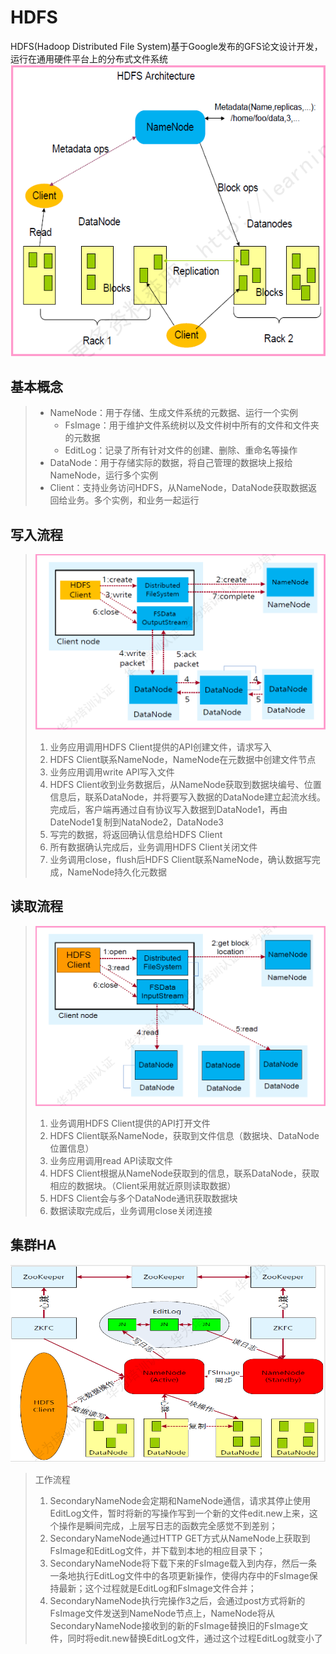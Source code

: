 # HDFS
HDFS(Hadoop Distributed File System)基于Google发布的GFS论文设计开发，运行在通用硬件平台上的分布式文件系统  
![avatar](hdfs.jpg)

## 基本概念
> * NameNode：用于存储、生成文件系统的元数据、运行一个实例
>     * FsImage：用于维护文件系统树以及文件树中所有的文件和文件夹的元数据
>     * EditLog：记录了所有针对文件的创建、删除、重命名等操作
> * DataNode：用于存储实际的数据，将自己管理的数据块上报给NameNode，运行多个实例
> * Client：支持业务访问HDFS，从NameNode，DataNode获取数据返回给业务。多个实例，和业务一起运行

## 写入流程
> ![avatar](hdfs-write.jpg)
> 1. 业务应用调用HDFS Client提供的API创建文件，请求写入
> 2. HDFS Client联系NameNode，NameNode在元数据中创建文件节点
> 3. 业务应用调用write API写入文件
> 4. HDFS Client收到业务数据后，从NameNode获取到数据块编号、位置信息后，联系DataNode，并将要写入数据的DataNode建立起流水线。完成后，客户端再通过自有协议写入数据到DataNode1，再由DateNode1复制到NataNode2，DataNode3
> 5. 写完的数据，将返回确认信息给HDFS Client
> 6. 所有数据确认完成后，业务调用HDFS Client关闭文件
> 7. 业务调用close，flush后HDFS Client联系NameNode，确认数据写完成，NameNode持久化元数据

## 读取流程
> ![avatar](hdfs-read.jpg)
> 1. 业务调用HDFS Client提供的API打开文件
> 2. HDFS Client联系NameNode，获取到文件信息（数据块、DataNode位置信息）
> 3. 业务应用调用read API读取文件
> 4. HDFS Client根据从NameNode获取到的信息，联系DataNode，获取相应的数据块。（Client采用就近原则读取数据）
> 5. HDFS Client会与多个DataNode通讯获取数据块
> 6. 数据读取完成后，业务调用close关闭连接

## 集群HA
![avatar](hdfs-ha.jpg)
> 工作流程
> 1. SecondaryNameNode会定期和NameNode通信，请求其停止使用EditLog文件，暂时将新的写操作写到一个新的文件edit.new上来，这个操作是瞬间完成，上层写日志的函数完全感觉不到差别；
> 2. SecondaryNameNode通过HTTP GET方式从NameNode上获取到FsImage和EditLog文件，并下载到本地的相应目录下；
> 3. SecondaryNameNode将下载下来的FsImage载入到内存，然后一条一条地执行EditLog文件中的各项更新操作，使得内存中的FsImage保持最新；这个过程就是EditLog和FsImage文件合并；
> 4. SecondaryNameNode执行完操作3之后，会通过post方式将新的FsImage文件发送到NameNode节点上，NameNode将从SecondaryNameNode接收到的新的FsImage替换旧的FsImage文件，同时将edit.new替换EditLog文件，通过这个过程EditLog就变小了
